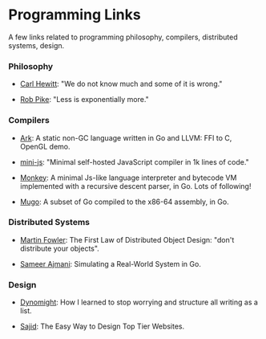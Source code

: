# Programming Links

A few links related to programming philosophy, compilers, distributed systems, design.

### Philosophy

- [Carl Hewitt](https://youtu.be/7erJ1DV_Tlo?t=2368): "We do not know much and some of it is wrong."

- [Rob Pike](https://commandcenter.blogspot.com/2012/06/less-is-exponentially-more.html): "Less is exponentially more."

### Compilers

- [Ark](https://github.com/ark-lang/ark): A static non-GC language written in Go and LLVM: FFI to C, OpenGL demo.

- [mini-js](https://github.com/maierfelix/mini-js/tree/master): "Minimal self-hosted JavaScript compiler in 1k lines of code."

- [Monkey](https://github.com/search?q=monkey+interpreter): A minimal Js-like language interpreter and bytecode VM implemented with a recursive descent parser, in Go. Lots of following!

- [Mugo](https://benhoyt.com/writings/mugo/): A subset of Go compiled to the x86-64 assembly, in Go.

### Distributed Systems

- [Martin Fowler](https://martinfowler.com/articles/distributed-objects-microservices.html): The First Law of Distributed Object Design: "don't distribute your objects". 

- [Sameer Ajmani](https://sourcegraph.com/blog/go/simulating-a-real-world-system-in-go): Simulating a Real-World System in Go.

### Design

- [Dynomight](https://dynomight.net/lists/): How I learned to stop worrying and structure all writing as a list.

- [Sajid](https://www.youtube.com/watch?v=qyomWr_C_jA): The Easy Way to Design Top Tier Websites.


